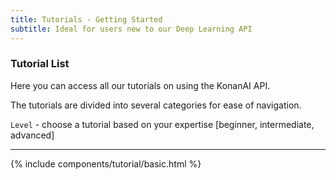 ```yaml
---
title: Tutorials - Getting Started
subtitle: Ideal for users new to our Deep Learning API
---
```


### Tutorial List
Here you can access all our tutorials on using the KonanAI API.

The tutorials are divided into several categories for ease of navigation.

`Level` - choose a tutorial based on your expertise [beginner, intermediate, advanced]

---

{% include components/tutorial/basic.html %}  
